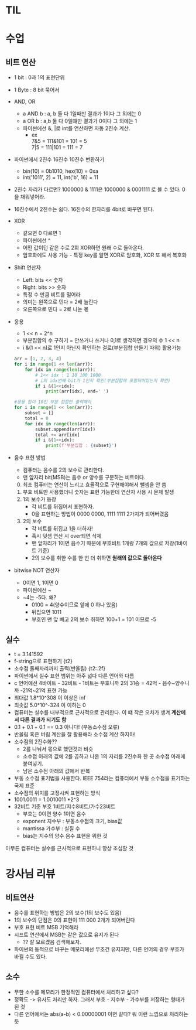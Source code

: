 # TIL
# 수업

## 비트 연산
- 1 bit : 0과 1의 표현단위
- 1 Byte : 8 bit 묶어서
- AND, OR
    - a AND b : a, b 둘 다 1일때만 결과가 1이다 그 외에는 0
    - a OR b : a,b 둘 다 0일떄만 결과가 0이다 그 외에는 1
    - 파이썬에선 &, |로 int를 연산하면 자동 2진수 계산.
        - ex     
        7&5 = 111&101 = 101 = 5     
        7|5 = 111|101 = 111 = 7

- 파이썬에서 2진수 16진수 10진수 변환하기
    - bin(10) = 0b1010, hex(10) = 0xa
    - int('1011', 2) = 11, int('b', 16) = 11

- 2진수 자리가 다르면? 1000000 & 1111은 1000000 & 0001111 로 볼 수 있다. 0을 채워넣어라.

- 16진수에서 2진수는 쉽다. 16진수의 한자리를 4bit로 바꾸면 된다.


- XOR
    - 같으면 0 다르면 1
    - 파이썬에선 ^
    - 어떤 값이던 같은 수로 2회 XOR하면 원래 수로 돌아온다.
    - 암호화에도 사용 가능 - 특정 key를 알면 XOR로 암호화, XOR 또 해서 복호화

- Shift 연산자
    - Left: bits << 숫자
    - Right: bits >> 숫자
    - 특정 수 만큼 비트를 밀어라
    - 의미는 왼쪽으로 민다 = 2배 늘린다
    - 오른쪽으로 민다 = 2로 나눈 몫


- 응용
    - 1 << n = 2^n
    - 부분집합의 수 구하기 = 안쓰거나 쓰거나 0,1로 생각하면 경우의 수 1 << n
    - i &(1 << n)로 1인지 아닌지 확인하는 걸로(부분집합 만들기 따위) 활용가능
    ```python
    arr = [1, 2, 3, 4]
    for i in range(1 << len(arr)):
        for idx in range(len(arr)):
            # 1<< idx : 1 10 100 1000
            # i의 idx번째 bit가 1인지 확인(부분집합에 포함되어있는지 확인)
            if i &(1<<idx):
                print(arr[idx], end=' ')

    #응용 합이 10인 부분 집합만 출력해라
    for i in range(1 << len(arr)):
        subset = []
        total = 0
        for idx in range(len(arr)):
            subset.append(arr[idx])
            total += arr[idx]
            if i &(1<<idx):
                print(f'부분집합 : {subset}')
    ```

- 음수 표현 방법
    - 컴퓨터는 음수를 2의 보수로 관리한다.
    - 맨 앞자리 bit(MSB)는 음수 or 양수를 구분하는 비트이다.
    0. 최초 컴퓨터는 연산이 느리고 효율적으로 구현해야해서 뺄셈을 안 씀
    1. 부호 비트만 사용했더니 숫자는 표현 가능한데 연산자 사용 시 문제 발생
    2. 1의 보수가 등장
        - 각 비트를 뒤집어서 표현하자.
        - 0을 표현하는 방법이 0000 0000, 1111 1111 2가지가 되어버렸음
    3. 2의 보수
        - 각 비트를 뒤집고 1을 더하자!
        - 혹시 덧셈 연산 시 over되면 삭제
        - 맨 앞자리가 1이면 음수기 때문에 부호비트 1개랑 7개의 값으로 저장(1바이트 기준)
        - 2의 보수를 취한 수를 한 번 더 취하면 **원래의 값으로 돌아온다**


- bitwise NOT 연산자
    - 0이면 1, 1이면 0
    - 파이썬에선 ~
    - ~4는 -5다. 왜? 
        - 0100 = 4(양수이므로 앞에 0 하나 있음) 
        - 뒤집으면 1011
        - 부호인 맨 앞 빼고 2의 보수 취하면 100+1 = 101 이므로 -5

## 실수
- t = 3.141592
- f-string으로 표현하기 {t2}
- 소수점 둘째자리까지 출력(반올림) {t2:.2f}
- 파이썬에서 실수 표현 범위는 아주 넓다 다른 언어와 다름
- c 언어에선 4바이트 - 32비트 - 1비트는 부호니까 2의 31승 = 42억 - 음수~양수니까 -21억~21억 표현 가능
- 최대값 1.8*10^308 이 이상은 inf
- 최솟값 5.0*10^-324 이 이하는 0
- 컴퓨터는 실수를 내부적으로 근사적으로 관리한다. 이 떄 작은 오차가 생겨 **계산에서 다른 결과가 되기도 함**
- 0.1 + 0.1 + 0.1 == 0.3 아니다! (부동소수점 오류)
- 반올림 혹은 버림 계산을 잘 활용해라 소수점 계산 하지마!
- 소수점의 2진수화?? 
    - 2를 나눠서 몫으로 했던것과 비슷
    - 소수점 아래의 값에 2를 곱하고 나온 1의 자리를 2진수화 한 곳 소수점 아래에 붙여넣기.
    - 남은 소수점 아래의 값에서 반복
- 부동 소수점 표기법을 사용한다. IEEE 754라는 컴퓨터에서 부동 소수점을 표기하는 국제 표준
- 소수점의 위치를 고정시켜 표현하는 방식
- 1001.0011 = 1.0010011 *2^3
- 32비트 기준 부호 1비트/지수8비트/가수23비트
    - 부호는 0이면 양수 1이면 음수
    - exponent 지수부 : 부동소수점의 크기, bias값
    - mantissa 가수부 : 실질 수
    - bias는 지수의 양수 음수 표현을 위한 것

아무튼 컴퓨터는 실수를 근사적으로 표현하니 항상 조심할 것


# 강사님 리뷰

## 비트연산
- 음수를 표현하는 방법은 2의 보수(1의 보수도 있음)
- 1의 보수의 단점은 0의 표현이 111 000 2개가 되어버린다
- 부호 표현 비트 MSB 기억해라
- 시프트 연산에서 MSB는 같은 값으로 유지가 된다
    - ?? 잘 모르곘음 검색해보자.
- 파이썬의 동적으로 바꾸는 메모리에선 무조건 유지지만, 다른 언어의 경우 부호가 바뀔 수도 있다.

## 소수
- 무한 소수를 메모리가 한정적인 컴퓨터에서 처리하고 싶다? 
- 정확도 -> 유사도 처리만 하자. 그래서 부호 - 지수부 - 가수부를 저장하는 형태가 된 것
- 다른 언어에서는 abs(a-b) < 0.00000001 이면 같다? 뭐 이런 느낌으로 처리하는듯

